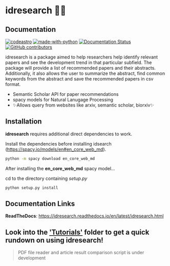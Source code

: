 # idresearch &#x1F50E;&#128240;
## Documentation

[![codeastro](https://img.shields.io/badge/Made%20at-Code/Astro-blueviolet.svg)](https://semaphorep.github.io/codeastro/)
[![made-with-python](https://img.shields.io/badge/Made%20with-Python-1f425f.svg)](https://www.python.org/)
[![Documentation Status](https://readthedocs.org/projects/ansicolortags/badge/?version=latest)]([http://ansicolortags.readthedocs.io/?badge=latest](https://idresearch.readthedocs.io/en/latest/idresearch.html))
[![GitHub contributors](https://img.shields.io/github/contributors/Naereen/badges.svg)](https://github.com/nairakhils/idresearch/graphs/contributors/)

idresearch is a package aimed to help researchers help identify relevant papers and see the development trend in that particular subfield. The package will provide a list of recommended papers and their abstracts. Additionally, it also allows the user to summarize the abstract, find common keywords from the abstract and save the recommended papers in csv format.

- Semantic Scholar API for paper recommendations
- spacy models for Natural Lanugage Processing
- ✨Allows query from websites like arxiv, semantic scholar, biorxiv✨


## Installation

**idresearch** requires additional direct dependencies to work.

Install the dependencies before installing idsearch (https://spacy.io/models/en#en_core_web_md).

```sh
python -m spacy download en_core_web_md
```

After installing the **en_core_web_md** spacy model...

cd to the directory containing _setup.py_

```sh
python setup.py install
```

## Documentation Links

**ReadTheDocs**: https://idresearch.readthedocs.io/en/latest/idresearch.html



## Look into the ['Tutorials'](https://github.com/nairakhils/idresearch/blob/main/tutorials/tutorial.md) folder to get a quick rundown on using idresearch!


>PDF file reader and article result comparison script is under development

